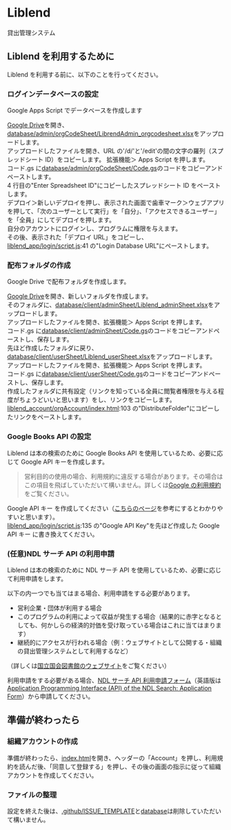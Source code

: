 # Liblend

貸出管理システム

## Liblend を利用するために

Liblend を利用する前に、以下のことを行ってください。

### ログインデータベースの設定

Google Apps Script でデータベースを作成します<br>

[Google Drive](https://drive.google.com/)を開き、[database/admin/orgCodeSheet/LibrendAdmin_orgcodesheet.xlsx](https://github.com/latorcmd/liblend/blob/main/database/admin/orgCodeSheet/LibrendAdmin_orgcodesheet.xlsx)をアップロードします。<br>
アップロードしたファイルを開き、URL の'/d/'と'/edit'の間の文字の羅列（スプレッドシート ID）をコピーします。
拡張機能＞ Apps Script を押します。<br>
コード.gs に[database/admin/orgCodeSheet/Code.gs](https://github.com/latorcmd/liblend/blob/main/database/admin/orgCodeSheet/Code.gs)のコードをコピーアンドペーストします。<br>
4 行目の"Enter Spreadsheet ID"にコピーしたスプレッドシート ID をペーストします。<br>
デプロイ＞新しいデプロイを押し、表示された画面で歯車マーク＞ウェブアプリを押して、「次のユーザーとして実行」を「自分」、「アクセスできるユーザー」を「全員」にしてデプロイを押します。<br>
自分のアカウントにログインし、プログラムに権限を与えます。<br>
その後、表示された「デプロイ URL」をコピーし、[liblend_app/login/script.js](https://github.com/latorcmd/liblend/blob/main/liblend_app/login/script.js):41 の"Login Database URL"にペーストします。<br>

### 配布フォルダの作成

Google Drive で配布フォルダを作成します。<br>

[Google Drive](https://drive.google.com/)を開き、新しいフォルダを作成します。<br>
そのフォルダに、[database/client/adminSheet/Liblend_adminSheet.xlsx](https://github.com/latorcmd/liblend/blob/main/database/client/adminSheet/Liblend_adminSheet.xlsx)をアップロードします。<br>
アップロードしたファイルを開き、拡張機能＞ Apps Script を押します。<br>
コード.gs に[database/client/adminSheet/Code.gs](https://github.com/latorcmd/liblend/blob/main/database/client/adminSheet/Code.gs)のコードをコピーアンドペーストし、保存します。<br>
先ほど作成したフォルダに戻り、[database/client/userSheet/Liblend_userSheet.xlsx](https://github.com/latorcmd/liblend/blob/main/database/client/userSheet/Liblend_userSheet.xlsx)をアップロードします。<br>
アップロードしたファイルを開き、拡張機能＞ Apps Script を押します。<br>
コード.gs に[database/client/userSheet/Code.gs](https://github.com/latorcmd/liblend/blob/main/database/client/userSheet/Code.gs)のコードをコピーアンドペーストし、保存します。<br>
作成したフォルダに共有設定（リンクを知っている全員に閲覧者権限を与える程度がちょうどいいと思います）をし、リンクをコピーします。<br>
[liblend_account/orgAccount/index.html](https://github.com/latorcmd/liblend/blob/main/liblend_account/orgAccount/index.html):103 の"DistributeFolder"にコピーしたリンクをペーストします。

### Google Books API の設定

Liblend は本の検索のために Google Books API を使用しているため、必要に応じて Google API キーを作成します。<br>

> 営利目的の使用の場合、利用規約に違反する場合があります。その場合はこの項目を飛ばしていただいて構いません。詳しくは[Google の利用規約](https://developers.google.com/books/terms?hl=ja)をご覧ください。

Google API キー を作成してください（[こちらのページ](https://qiita.com/ryamate/items/2a0cba391829e20009aa)を参考にするとわかりやすいと思います）。<br>
[liblend_app/login/script.js](https://github.com/latorcmd/liblend/blob/main/liblend_app/login/script.js):135 の"Google API Key"を先ほど作成した Google API キー に書き換えてください。<br>

### (任意)NDL サーチ API の利用申請

Liblend は本の検索のために NDL サーチ API を使用しているため、必要に応じて利用申請をします。<br>

以下の内一つでも当てはまる場合、利用申請をする必要があります。<br>

- 営利企業・団体が利用する場合
- このプログラムの利用によって収益が発生する場合（結果的に赤字となるとしても、何かしらの経済的対価を受け取っている場合はこれに当てはまります）
- 継続的にアクセスが行われる場合（例：ウェブサイトとして公開する・組織の貸出管理システムとして利用するなど）

（詳しくは[国立国会図書館のウェブサイト](https://ndlsearch.ndl.go.jp/help/api)をご覧ください）<br>

利用申請をする必要がある場合、[NDL サーチ API 利用申請フォーム](https://form.ndl.go.jp/form/pub/ndl1/api)（英語版は[Application Programming Interface (API) of the NDL Search: Application Form](https://form.ndl.go.jp/form/pub/ndl1/apien)）から申請してください。<br>

## 準備が終わったら

### 組織アカウントの作成

準備が終わったら、[index.html](https://github.com/latorcmd/liblend/blob/main/index.html)を開き、ヘッダーの「Account」を押し、利用規約を読んだ後、「同意して登録する」を押し、その後の画面の指示に従って組織アカウントを作成してください。

### ファイルの整理

設定を終えた後は、[.github/ISSUE_TEMPLATE](https://github.com/latorcmd/liblend/tree/main/.github/ISSUE_TEMPLATE)と[database](https://github.com/latorcmd/liblend/tree/main/database)は削除していただいて構いません。
